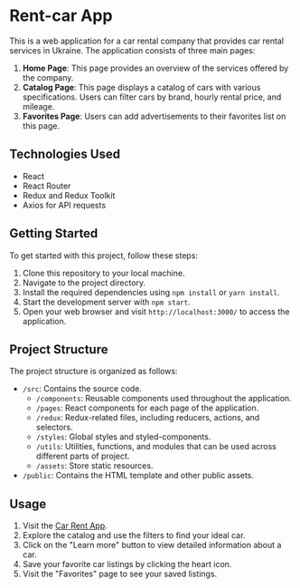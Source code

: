# Rent-car App

This is a web application for a car rental company that provides car rental services in Ukraine. The application consists of three main pages:

1. **Home Page**: This page provides an overview of the services offered by the company.
2. **Catalog Page**: This page displays a catalog of cars with various specifications. Users can filter cars by brand, hourly rental price, and mileage.
3. **Favorites Page**: Users can add advertisements to their favorites list on this page.

## Technologies Used

- React
- React Router
- Redux and Redux Toolkit
- Axios for API requests

## Getting Started

To get started with this project, follow these steps:

1. Clone this repository to your local machine.
2. Navigate to the project directory.
3. Install the required dependencies using `npm install` or `yarn install`.
4. Start the development server with `npm start`.
5. Open your web browser and visit `http://localhost:3000/` to access the application.

## Project Structure

The project structure is organized as follows:

- `/src`: Contains the source code.
  - `/components`: Reusable components used throughout the application.
  - `/pages`: React components for each page of the application.
  - `/redux`: Redux-related files, including reducers, actions, and selectors.
  - `/styles`: Global styles and styled-components.
  - `/utils`: Utilities, functions, and modules that can be used across different parts of project.
  - `/assets`: Store static resources.
- `/public`: Contains the HTML template and other public assets.

## Usage

1. Visit the [Car Rent App](https://main--eclectic-dodol-4404ce.netlify.app/).
2. Explore the catalog and use the filters to find your ideal car.
3. Click on the "Learn more" button to view detailed information about a car.
4. Save your favorite car listings by clicking the heart icon.
5. Visit the "Favorites" page to see your saved listings.
